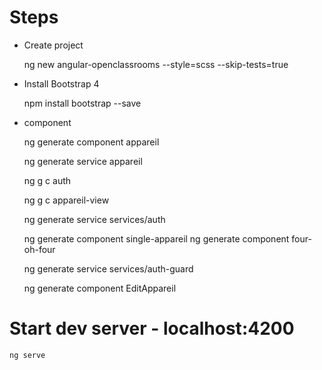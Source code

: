 # Steps

- Create project

	ng new angular-openclassrooms --style=scss --skip-tests=true
	
- Install Bootstrap 4

	npm install bootstrap --save

- component
	
	ng generate component appareil

	ng generate service appareil
	
	ng g c auth

	ng g c appareil-view

	ng generate service services/auth

	ng generate component single-appareil
	ng generate component four-oh-four

	ng generate service services/auth-guard

	ng generate component EditAppareil

# Start dev server - localhost:4200

    ng serve


